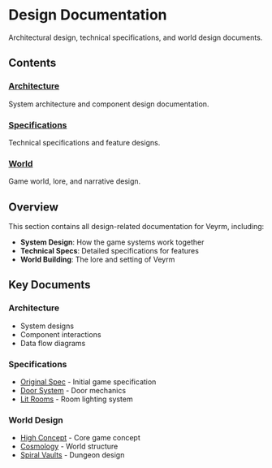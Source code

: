 # Design Documentation

Architectural design, technical specifications, and world design documents.

## Contents

### [Architecture](architecture/)
System architecture and component design documentation.

### [Specifications](specifications/)
Technical specifications and feature designs.

### [World](world/)
Game world, lore, and narrative design.

## Overview

This section contains all design-related documentation for Veyrm, including:

- **System Design**: How the game systems work together
- **Technical Specs**: Detailed specifications for features
- **World Building**: The lore and setting of Veyrm

## Key Documents

### Architecture
- System designs
- Component interactions
- Data flow diagrams

### Specifications
- [Original Spec](specifications/original-spec.md) - Initial game specification
- [Door System](specifications/door-system.md) - Door mechanics
- [Lit Rooms](specifications/lit-rooms.md) - Room lighting system

### World Design
- [High Concept](world/01_high_concept.md) - Core game concept
- [Cosmology](world/02_cosmology.md) - World structure
- [Spiral Vaults](world/06_spiral_vaults.md) - Dungeon design